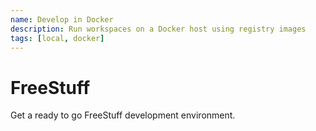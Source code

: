 ```yaml
---
name: Develop in Docker
description: Run workspaces on a Docker host using registry images
tags: [local, docker]
---
```


# FreeStuff

Get a ready to go FreeStuff development environment.
